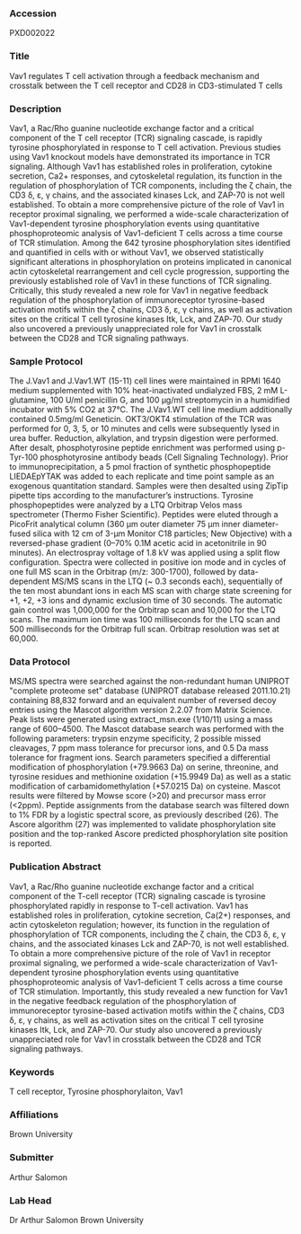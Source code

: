### Accession
PXD002022

### Title
Vav1 regulates T cell activation through a feedback mechanism and crosstalk between the T cell receptor and CD28 in CD3-stimulated T cells

### Description
Vav1, a Rac/Rho guanine nucleotide exchange factor and a critical component of the T cell receptor (TCR) signaling cascade, is rapidly tyrosine phosphorylated in response to T cell activation. Previous studies using Vav1 knockout models have demonstrated its importance in TCR signaling. Although Vav1 has established roles in proliferation, cytokine secretion, Ca2+ responses, and cytoskeletal regulation, its function in the regulation of phosphorylation of TCR components, including the ζ chain, the CD3 δ, ε, γ chains, and the associated kinases Lck, and ZAP-70 is not well established. To obtain a more comprehensive picture of the role of Vav1 in receptor proximal signaling, we performed a wide-scale characterization of Vav1-dependent tyrosine phosphorylation events using quantitative phosphoproteomic analysis of Vav1-deficient T cells across a time course of TCR stimulation. Among the 642 tyrosine phosphorylation sites identified and quantified in cells with or without Vav1, we observed statistically significant alterations in phosphorylation on proteins implicated in canonical actin cytoskeletal rearrangement and cell cycle progression, supporting the previously established role of Vav1 in these functions of TCR signaling. Critically, this study revealed a new role for Vav1 in negative feedback regulation of the phosphorylation of immunoreceptor tyrosine-based activation motifs within the ζ chains, CD3 δ, ε, γ chains, as well as activation sites on the critical T cell tyrosine kinases Itk, Lck, and ZAP-70. Our study also uncovered a previously unappreciated role for Vav1 in crosstalk between the CD28 and TCR signaling pathways.

### Sample Protocol
The J.Vav1 and J.Vav1.WT (15-11) cell lines were maintained in RPMI 1640 medium supplemented with 10% heat-inactivated undialyzed FBS, 2 mM L-glutamine, 100 U/ml penicillin G, and 100 μg/ml streptomycin in a humidified incubator with 5% CO2 at 37°C. The J.Vav1.WT cell line medium additionally contained 0.5mg/ml Geneticin. OKT3/OKT4 stimulation of the TCR was performed for 0, 3, 5, or 10 minutes and cells were subsequently lysed in urea buffer. Reduction, alkylation, and trypsin digestion were performed. After desalt,  phosphotyrosine peptide enrichment was performed using p-Tyr-100 phosphotyrosine antibody beads (Cell Signaling Technology). Prior to immunoprecipitation, a 5 pmol fraction of synthetic phosphopeptide LIEDAEpYTAK was added to each replicate and time point sample as an exogenous quantitation standard. Samples were then desalted using ZipTip pipette tips according to the manufacturer’s instructions. Tyrosine phosphopeptides were analyzed by a LTQ Orbitrap Velos mass spectrometer (Thermo Fisher Scientific). Peptides were eluted through a PicoFrit analytical column (360 μm outer diameter 75 μm inner diameter-fused silica with 12 cm of 3-μm Monitor C18 particles; New Objective) with a reversed-phase gradient (0–70% 0.1M acetic acid in acetonitrile in 90 minutes). An electrospray voltage of 1.8 kV was applied using a split flow configuration. Spectra were collected in positive ion mode and in cycles of one full MS scan in the Orbitrap (m/z: 300-1700), followed by data-dependent MS/MS scans in the LTQ (~ 0.3 seconds each), sequentially of the ten most abundant ions in each MS scan with charge state screening for +1, +2, +3 ions and dynamic exclusion time of 30 seconds. The automatic gain control was 1,000,000 for the Orbitrap scan and 10,000 for the LTQ scans. The maximum ion time was 100 milliseconds for the LTQ scan and 500 milliseconds for the Orbitrap full scan. Orbitrap resolution was set at 60,000.

### Data Protocol
MS/MS spectra were searched against the non-redundant human UNIPROT "complete proteome set" database (UNIPROT database released 2011.10.21) containing 88,832 forward and an equivalent number of reversed decoy entries using the Mascot algorithm version 2.2.07 from Matrix Science. Peak lists were generated using extract_msn.exe (1/10/11) using a mass range of 600–4500. The Mascot database search was performed with the following parameters: trypsin enzyme specificity, 2 possible missed cleavages, 7 ppm mass tolerance for precursor ions, and 0.5 Da mass tolerance for fragment ions. Search parameters specified a differential modification of phosphorylation (+79.9663 Da) on serine, threonine, and tyrosine residues and methionine oxidation (+15.9949 Da) as well as a static modification of carbamidomethylation (+57.0215 Da) on cysteine. Mascot results were filtered by Mowse score (>20) and precursor mass error (<2ppm). Peptide assignments from the database search was filtered down to 1% FDR by a logistic spectral score, as previously described (26). The Ascore algorithm (27) was implemented to validate phosphorylation site position and the top-ranked Ascore predicted phosphorylation site position is reported.

### Publication Abstract
Vav1, a Rac/Rho guanine nucleotide exchange factor and a critical component of the T-cell receptor (TCR) signaling cascade is tyrosine phosphorylated rapidly in response to T-cell activation. Vav1 has established roles in proliferation, cytokine secretion, Ca(2+) responses, and actin cytoskeleton regulation; however, its function in the regulation of phosphorylation of TCR components, including the &#x3b6; chain, the CD3 &#x3b4;, &#x3b5;, &#x3b3; chains, and the associated kinases Lck and ZAP-70, is not well established. To obtain a more comprehensive picture of the role of Vav1 in receptor proximal signaling, we performed a wide-scale characterization of Vav1-dependent tyrosine phosphorylation events using quantitative phosphoproteomic analysis of Vav1-deficient T cells across a time course of TCR stimulation. Importantly, this study revealed a new function for Vav1 in the negative feedback regulation of the phosphorylation of immunoreceptor tyrosine-based activation motifs within the &#x3b6; chains, CD3 &#x3b4;, &#x3b5;, &#x3b3; chains, as well as activation sites on the critical T cell tyrosine kinases Itk, Lck, and ZAP-70. Our study also uncovered a previously unappreciated role for Vav1 in crosstalk between the CD28 and TCR signaling pathways.

### Keywords
T cell receptor, Tyrosine phosphorylaiton, Vav1

### Affiliations
Brown University

### Submitter
Arthur Salomon

### Lab Head
Dr Arthur Salomon
Brown University



